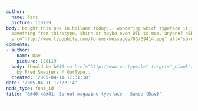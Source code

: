 ```yaml
---
author:
  name: lars
  picture: 110159
body: bought this one in holland today... wondering which typeface it is. looks like
  something from thirstype, shinn or maybe even DTL to mee. anyone? <BR> <BR><img
  src="http://www.typophile.com/forums/messages/83/69414.jpg" alt="sprout">
comments:
- author:
    name: Dav
    picture: 128119
  body: Should be &#39;<a href="http://www.ourtype.be" target="_blank">Sansa</a>&#39;,
    by Fred Smeijers / OurType..
  created: '2005-04-11 17:31:18'
date: '2005-04-11 17:22:14'
node_type: font_id
title: '&#40;x&#41; Sprout magazine typeface - Sansa {Dav}'

---
```

